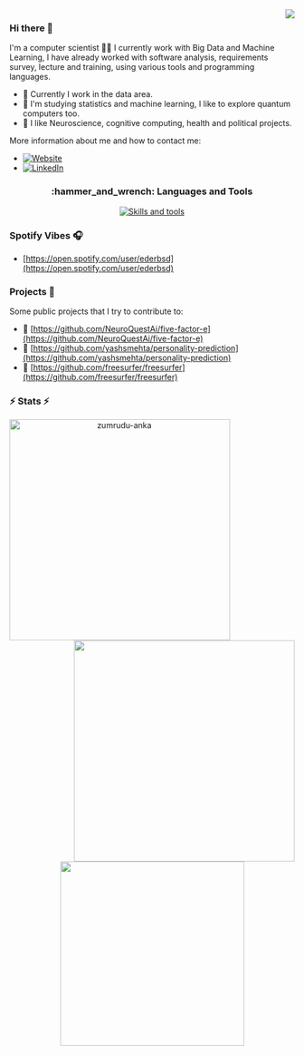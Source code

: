 <img align="right" src="https://visitor-badge.laobi.icu/badge?page_id=edersoncorbari">

### Hi there 👋

I'm a computer scientist 🧑‍💻 I currently work with Big Data and Machine Learning, I have already worked with software analysis, requirements survey, lecture and training, using various tools and programming languages.

- 🔭 Currently I work in the data area.
- 🌱 I'm studying statistics and machine learning, I like to explore quantum computers too.
- 🧠 I like Neuroscience, cognitive computing, health and political projects.

More information about me and how to contact me:

- [![Website](https://img.shields.io/badge/View_site-GH_Pages-2ea44f?style=for-the-badge&logo=Dark-Reader)](https://edersoncorbari.github.io/about)
- [![LinkedIn](https://img.shields.io/badge/LinkedIn-0077B5?style=for-the-badge&logo=linkedin&logoColor=white)](https://linkedin.com/in/ecorbari)

<h3 align="center">:hammer_and_wrench: Languages and Tools</h3>

<p align="center">
  <a href="https://skillicons.dev">
    <img src="https://skillicons.dev/icons?i=gcp,aws,ai,cpp,cmake,docker,git,github,js,linux,bsd,postgres,py,rust,vim" alt="Skills and tools"/>
  </a>
</p>

### Spotify Vibes 🎧

<!--
[![spotify-github-profile](https://spotify-github-profile.vercel.app/api/view?uid=ederbsd&cover_image=false&theme=default&show_offline=false&background_color=121212&interchange=false&bar_color=53b14f&bar_color_cover=false)](https://spotify-github-profile.vercel.app/api/view?uid=ederbsd&redirect=true)
-->
 - [https://open.spotify.com/user/ederbsd](https://open.spotify.com/user/ederbsd)

### Projects 🚀

Some public projects that I try to contribute to:

- :link: [https://github.com/NeuroQuestAi/five-factor-e](https://github.com/NeuroQuestAi/five-factor-e)
- :link: [https://github.com/yashsmehta/personality-prediction](https://github.com/yashsmehta/personality-prediction)
- :link: [https://github.com/freesurfer/freesurfer](https://github.com/freesurfer/freesurfer)

### ⚡ Stats ⚡

<p align=center>
  <div align=center>
    <a href="https://github.com/denvercoder1/github-readme-streak-stats" title="Go to Source">
      <img align="left" width=390 src="https://github-readme-streak-stats.herokuapp.com/?user=edersoncorbari&theme=react&border=61dafb&hide_border=true" alt="zumrudu-anka" />
    </a>
    <a href="https://github.com/anuraghazra/github-readme-stats" title="Go to Source">
      <img align="right" width=390 src="https://github-readme-stats.vercel.app/api?username=edersoncorbari&show_icons=true&theme=react&border_color=61dafb&hide_border=true" />
    </a>
  </div>
  <br><br><br><br><br><br><br><br>
  <div align=center>
    <a href="https://github.com/anuraghazra/github-readme-stats">
      <img width=325 align="center" src="https://github-readme-stats.vercel.app/api/top-langs/?username=edersoncorbari&hide=vim%20script,javascript,html,scss,ruby,qml,qmake,cmake,tex,css,makefile,java,lua,dockerfile&title_color=61dafb&text_color=ffffff&icon_color=61dafb&bg_color=20232a&langs_count=8&layout=compact&border_color=61dafb&hide_border=true" />
    </a>
  </div>
  <br>
  <!--
  <img src="https://activity-graph.herokuapp.com/graph?username=edersoncorbari&theme=react-dark&bg_color=20232a&hide_border=true" width="100%"/>
  -->
</p>

